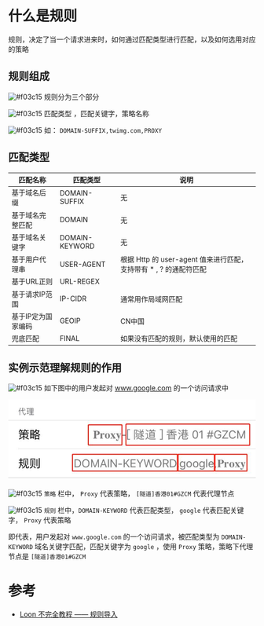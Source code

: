 # 什么是规则

规则，决定了当一个请求进来时，如何通过匹配类型进行匹配，以及如何选用对应的策略

## 规则组成

![#f03c15](https://placehold.it/15/f03c15/000000?text=+) 规则分为三个部分

![#f03c15](https://placehold.it/15/f03c15/000000?text=+) 匹配类型 ，匹配关键字，策略名称

![#f03c15](https://placehold.it/15/f03c15/000000?text=+) 如： `DOMAIN-SUFFIX,twimg.com,PROXY`

## 匹配类型

匹配名称|匹配类型|说明
-|-|-
基于域名后缀|DOMAIN-SUFFIX|无
基于域名完整匹配|DOMAIN|无
基于域名关键字|DOMAIN-KEYWORD|无
基于用户代理串|USER-AGENT|根据 Http 的 user-agent 值来进行匹配，支持带有 \* , ? 的通配符匹配
基于URL正则|URL-REGEX|
基于请求IP范围|IP-CIDR|通常用作局域网匹配
基于IP定为国家编码|GEOIP|CN中国
兜底匹配|FINAL|如果没有匹配的规则，默认使用的匹配

## 实例示范理解规则的作用

![#f03c15](https://placehold.it/15/f03c15/000000?text=+) 如下图中的用户发起对 www.google.com 的一个访问请求中

![image](https://raw.githubusercontent.com/chiupam/tutorial-image/master/Loon/Plus/Ruld_Example.jpg)

![#f03c15](https://placehold.it/15/f03c15/000000?text=+) `策略` 栏中， `Proxy` 代表策略， `[隧道]香港01#GZCM` 代表代理节点

![#f03c15](https://placehold.it/15/f03c15/000000?text=+) `规则` 栏中，`DOMAIN-KEYWORD` 代表匹配类型， `google` 代表匹配关键字， `Proxy` 代表策略

即代表，用户发起对 `www.google.com` 的一个访问请求，被匹配类型为 `DOMAIN-KEYWORD` 域名关键字匹配，匹配关键字为 `google` ，使用 `Proxy` 策略，策略下代理节点是 `[隧道]香港01#GZCM`

# 参考

- [Loon 不完全教程 —— 规则导入](https://www.notion.so/2-967c1a07462c43ab88906162bec475a4)
